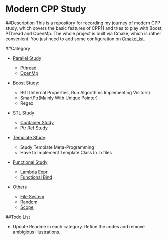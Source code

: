 # Modern CPP Study
##Description
This is a repository for recording my journey of modern CPP study, which covers the basic features of CPP11 and
tries to play with Boost, PThread and OpenMp. The whole project is built via Cmake, which is rather convenient. You just need to add some configuration on [CmakeList](./CMakeLists.txt).

##Category
- [Parallel Study](./ParallelStudy)
    - [Pthread](./ParallelStudy/PthreadStudy)
    - [OpenMp](./ParallelStudy/OpenMpStudy)

- [Boost Study](./BoostTest):
    - BGL(Internal Properties, Run Algorithms Implementing Visitors)  
    - SmartPtr(Mainly With Unique Pointer)  
    - Regex

- [STL Study](./STLStudy)
    - [Container Study](./STLStudy/ContainerStudy)
    - [Ptr Ref Study](./STLStudy/PtrReferenceStudy)

- [Template Study](./TemplateTest):
    - Study Template Meta-Programming
    - Have to Implement Template Class In .h files

- [Functional Study](./FunctionalStudy)
    - [Lambda Expr](./FunctionalStudy/LambdaStudy)
    - [Functional Bind](./FunctionalStudy/FunctionalTest)

- [Others](./CPPOtherStudy)
    - [File System](./CPPOtherStudy/FileSystemTest)
    - [Random](./CPPOtherStudy/RandomTest)
    - [Scope](./CPPOtherStudy/ScopeTest)


##Todo List
- Update Readme in each category. Refine the codes and remove ambigious illustrations.